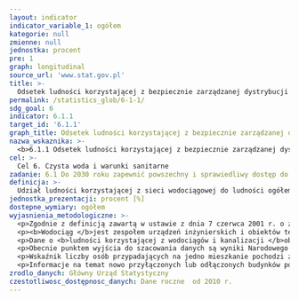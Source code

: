```yaml
---
layout: indicator
indicator_variable_1: ogółem
kategorie: null
zmienne: null
jednostka: procent
pre: 1
graph: longitudinal
source_url: 'www.stat.gov.pl'
title: >-
  Odsetek ludności korzystającej z bezpiecznie zarządzanej dystrybucji wody pitnej
permalink: /statistics_glob/6-1-1/
sdg_goal: 6
indicator: 6.1.1
target_id: '6.1.1'
graph_title: Odsetek ludności korzystającej z bezpiecznie zarządzanej dystrybucji wody pitnej
nazwa_wskaznika: >-
  <b>6.1.1 Odsetek ludności korzystającej z bezpiecznie zarządzanej dystrybucji wody pitnej</b>
cel: >-
  Cel 6. Czysta woda i warunki sanitarne
zadanie: 6.1 Do 2030 roku zapewnić powszechny i sprawiedliwy dostęp do bezpiecznej wody pitnej po przystępnej cenie
definicja: >-
  Udział ludności korzystającej z sieci wodociągowej do ludności ogółem.
jednostka_prezentacji: procent [%]
dostepne_wymiary: ogółem
wyjasnienia_metodologiczne: >-
  <p>Zgodnie z definicją zawartą w ustawie z dnia 7 czerwca 2001 r. o zbiorowym zaopatrzeniu w wodę i zbiorowym odprowadzaniu ścieków (Dz.U. 2001 Nr 72 poz. 747 z późn. zmianami) <b>sieć wodociągowa i kanalizacyjna </b>to przewody wodociągowe i kanalizacyjne wraz z uzbrojeniem i urządzeniami, którymi dostarczana jest woda lub którymi odprowadzane są ścieki, będące w posiadaniu przedsiębiorstwa wodociągowo-kanalizacyjnego.</p>
  <p><b>Wodociąg </b>jest zespołem urządzeń inżynierskich i obiektów technicznych, którego zadaniem jest zaopatrywanie ludności i przemysłu w wodę o wymaganych ilościach i właściwościach odpowiadających jej przeznaczeniu. Wymagania dotyczące <b>jakości wody przeznaczonej do spożycia przez ludzi</b>, w tym wymagania bakteriologiczne, fizykochemiczne oraz organoleptyczne określa rozporządzenie Ministra Zdrowia z dnia 13 listopada 2015 r. w sprawie jakości wody przeznaczonej do spożycia przez ludzi (Dz. U. 2015, poz. 1989).</p>
  <p>Dane o <b>ludności korzystającej z wodociągów i kanalizacji </b>obejmują ludność zamieszkałą w budynkach mieszkalnych i w budynkach zbiorowego zamieszkania podłączonych do określonej sieci. Ze względu na zmianę metody szacowania, dane od 2014 r. nie są w pełni porównywalne z danymi prezentowanymi w poprzednich latach.</p>
  <p>Obecnie punktem wyjścia do szacowania danych są wyniki Narodowego Spisu Powszechnego Ludności i Mieszkań. Dane te są korygowane o informacje o zmianie liczby użytkowanych budynków oraz liczby mieszkań przypadających na jeden budynek (na podstawie zestawów danych o budynkach mieszkalnych i mieszkaniach w budynkach niemieszkalnych oddanych do użytkowania oraz o ubytkach mieszkaniowych).</p>
  <p>Wskaźnik liczby osób przypadających na jedno mieszkanie pochodzi z Bilansu zasobów mieszkaniowych. Jest to liczba ludności faktycznie zamieszkała według stanu w dniu 31 grudnia w danym roku podzielona przez liczbę mieszkań.</p>
  <p>Informacje na temat nowo przyłączonych lub odłączonych budynków pochodzą z zestawu danych o wodociągach, kanalizacji i wywozie nieczystości ciekłych gromadzonych w zbiornikach bezodpływowych.</p>
zrodlo_danych: Główny Urząd Statystyczny
czestotliwosc_dostępnosc_danych: Dane roczne  od 2010 r.
---
```

